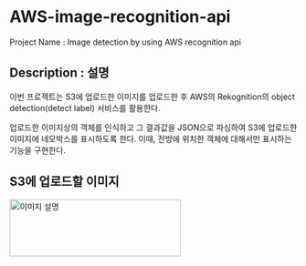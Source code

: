 # AWS-image-recognition-api
Project Name : Image detection by using AWS recognition api

## Description : 설명
이번 프로젝트는 S3에 업로드한 이미지를 업로드한 후
AWS의 Rekognition의 object detection(detect label) 서비스를 활용한다. 

업로드한 이미지상의 객체를 인식하고 그 결과값을 JSON으로 파싱하여 S3에 업로드한 이미지에 네모박스를 표시하도록 한다.
이때, 전방에 위치한 객체에 대해서만 표시하는 기능을 구현한다.


## S3에 업로드할 이미지
<img src="https://github.com/dude1599/AWS-image-recognition-api/assets/133233495/dace9836-c577-443f-abe4-e9ad3c4b9472" alt="이미지 설명" width="300" height="100">
